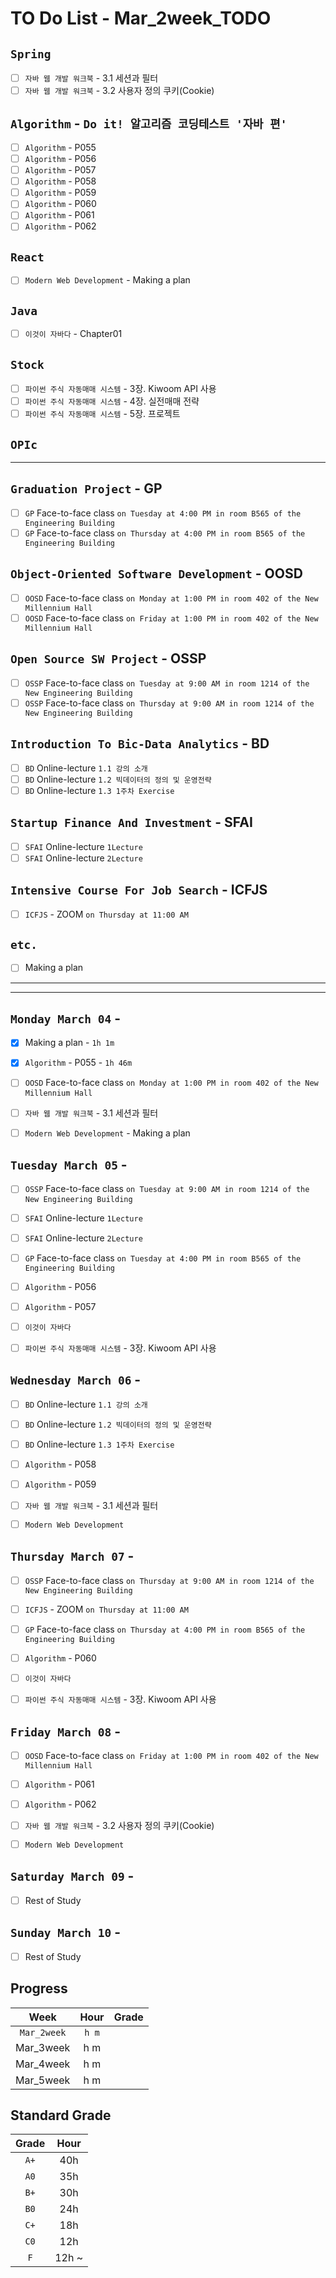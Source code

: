 # TO Do List - Mar_2week_TODO

## `Spring`
- [ ] `자바 웹 개발 워크북` - 3.1 세션과 필터
- [ ] `자바 웹 개발 워크북` - 3.2 사용자 정의 쿠키(Cookie)

## `Algorithm` - `Do it! 알고리즘 코딩테스트 '자바 편'`
- [ ] `Algorithm` - P055
- [ ] `Algorithm` - P056
- [ ] `Algorithm` - P057
- [ ] `Algorithm` - P058
- [ ] `Algorithm` - P059
- [ ] `Algorithm` - P060
- [ ] `Algorithm` - P061
- [ ] `Algorithm` - P062

## `React`
- [ ] `Modern Web Development` - Making a plan

## `Java`
- [ ] `이것이 자바다` - Chapter01

## `Stock`
- [ ] `파이썬 주식 자동매매 시스템` - 3장. Kiwoom API 사용
- [ ] `파이썬 주식 자동매매 시스템` - 4장. 실전매매 전략
- [ ] `파이썬 주식 자동매매 시스템` - 5장. 프로젝트

## `OPIc`

---

## `Graduation Project` - GP
- [ ] `GP` Face-to-face class `on Tuesday at 4:00 PM in room B565 of the Engineering Building`
- [ ] `GP` Face-to-face class `on Thursday at 4:00 PM in room B565 of the Engineering Building`

## `Object-Oriented Software Development` - OOSD
- [ ] `OOSD` Face-to-face class `on Monday at 1:00 PM in room 402 of the New Millennium Hall`
- [ ] `OOSD` Face-to-face class `on Friday at 1:00 PM in room 402 of the New Millennium Hall`

## `Open Source SW Project` - OSSP
- [ ] `OSSP` Face-to-face class `on Tuesday at 9:00 AM in room 1214 of the New Engineering Building`
- [ ] `OSSP` Face-to-face class `on Thursday at 9:00 AM in room 1214 of the New Engineering Building`

## `Introduction To Bic-Data Analytics` - BD
- [ ] `BD` Online-lecture `1.1 강의 소개`
- [ ] `BD` Online-lecture `1.2 빅데이터의 정의 및 운영전략`
- [ ] `BD` Online-lecture `1.3 1주차 Exercise`

## `Startup Finance And Investment` - SFAI
- [ ] `SFAI` Online-lecture `1Lecture`
- [ ] `SFAI` Online-lecture `2Lecture`

## `Intensive Course For Job Search` - ICFJS
- [ ] `ICFJS` - ZOOM `on Thursday at 11:00 AM`

## `etc.`
- [ ] Making a plan 

---
---

## `Monday March 04` - 
- [x] Making a plan - `1h 1m`
- [x] `Algorithm` - P055 - `1h 46m`
- [ ] `OOSD` Face-to-face class `on Monday at 1:00 PM in room 402 of the New Millennium Hall`
- [ ] `자바 웹 개발 워크북` - 3.1 세션과 필터
- [ ] `Modern Web Development` - Making a plan


## `Tuesday March 05` - 
- [ ] `OSSP` Face-to-face class `on Tuesday at 9:00 AM in room 1214 of the New Engineering Building`
- [ ] `SFAI` Online-lecture `1Lecture`
- [ ] `SFAI` Online-lecture `2Lecture`
- [ ] `GP` Face-to-face class `on Tuesday at 4:00 PM in room B565 of the Engineering Building`
- [ ] `Algorithm` - P056
- [ ] `Algorithm` - P057
- [ ] `이것이 자바다`
- [ ] `파이썬 주식 자동매매 시스템` - 3장. Kiwoom API 사용


## `Wednesday March 06` - 
- [ ] `BD` Online-lecture `1.1 강의 소개`
- [ ] `BD` Online-lecture `1.2 빅데이터의 정의 및 운영전략`
- [ ] `BD` Online-lecture `1.3 1주차 Exercise`
- [ ] `Algorithm` - P058
- [ ] `Algorithm` - P059
- [ ] `자바 웹 개발 워크북` - 3.1 세션과 필터
- [ ] `Modern Web Development`


## `Thursday March 07` - 
- [ ] `OSSP` Face-to-face class `on Thursday at 9:00 AM in room 1214 of the New Engineering Building`
- [ ] `ICFJS` - ZOOM `on Thursday at 11:00 AM`
- [ ] `GP` Face-to-face class `on Thursday at 4:00 PM in room B565 of the Engineering Building`
- [ ] `Algorithm` - P060
- [ ] `이것이 자바다`
- [ ] `파이썬 주식 자동매매 시스템` - 3장. Kiwoom API 사용


## `Friday March 08` - 
- [ ] `OOSD` Face-to-face class `on Friday at 1:00 PM in room 402 of the New Millennium Hall`
- [ ] `Algorithm` - P061
- [ ] `Algorithm` - P062
- [ ] `자바 웹 개발 워크북` - 3.2 사용자 정의 쿠키(Cookie)
- [ ] `Modern Web Development`


## `Saturday March 09` - 
- [ ] Rest of Study


## `Sunday March 10` - 
- [ ] Rest of Study


## Progress
| Week | Hour | Grade |
|:---:|:---:|:---:|
|`Mar_2week`|`h m`||
|Mar_3week|h m||
|Mar_4week|h m||
|Mar_5week|h m||


## Standard Grade
| Grade | Hour |
|:---:|:---:|
|`A+`|40h|
|`A0`|35h|
|`B+`|30h|
|`B0`|24h|
|`C+`|18h|
|`C0`|12h|
|`F`|12h ~|
